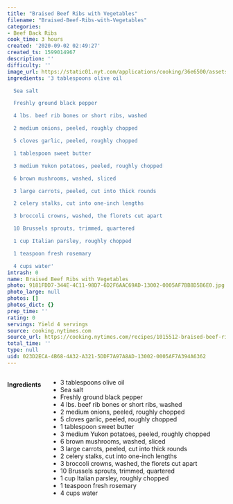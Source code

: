 ```yaml
---
title: "Braised Beef Ribs with Vegetables"
filename: "Braised-Beef-Ribs-with-Vegetables"
categories:
- Beef Back Ribs
cook_time: 3 hours
created: '2020-09-02 02:49:27'
created_ts: 1599014967
description: ''
difficulty: ''
image_url: https://static01.nyt.com/applications/cooking/36e6500/assets/13.png?1
ingredients: '3 tablespoons olive oil

  Sea salt

  Freshly ground black pepper

  4 lbs. beef rib bones or short ribs, washed

  2 medium onions, peeled, roughly chopped

  5 cloves garlic, peeled, roughly chopped

  1 tablespoon sweet butter

  3 medium Yukon potatoes, peeled, roughly chopped

  6 brown mushrooms, washed, sliced

  3 large carrots, peeled, cut into thick rounds

  2 celery stalks, cut into one-inch lengths

  3 broccoli crowns, washed, the florets cut apart

  10 Brussels sprouts, trimmed, quartered

  1 cup Italian parsley, roughly chopped

  1 teaspoon fresh rosemary

  4 cups water'
intrash: 0
name: Braised Beef Ribs with Vegetables
photo: 9181FDD7-344E-4C11-98D7-6D2F6AAC69AD-13002-0005AF7BB8D5B6E0.jpg
photo_large: null
photos: []
photos_dict: {}
prep_time: ''
rating: 0
servings: Yield 4 servings
source: cooking.nytimes.com
source_url: https://cooking.nytimes.com/recipes/1015512-braised-beef-ribs-with-vegetables
total_time: ''
type: null
uid: 023D2ECA-4B68-4A32-A321-5DDF7A97A8AD-13002-0005AF7A394A6362
---
```

<div class="large-8 medium-7 columns" id="writeup">	</div><!-- #writeup -->
</div><!-- #row-one -->
<div class="row" id="row-two">	<div class="medium-4 small-5 columns"><h4 id="ingredients">Ingredients</h4><div class="box box-ingredients content"><ul>
<li>3 tablespoons olive oil</li>
<li>Sea salt</li>
<li>Freshly ground black pepper</li>
<li>4 lbs. beef rib bones or short ribs, washed</li>
<li>2 medium onions, peeled, roughly chopped</li>
<li>5 cloves garlic, peeled, roughly chopped</li>
<li>1 tablespoon sweet butter</li>
<li>3 medium Yukon potatoes, peeled, roughly chopped</li>
<li>6 brown mushrooms, washed, sliced</li>
<li>3 large carrots, peeled, cut into thick rounds</li>
<li>2 celery stalks, cut into one-inch lengths</li>
<li>3 broccoli crowns, washed, the florets cut apart</li>
<li>10 Brussels sprouts, trimmed, quartered</li>
<li>1 cup Italian parsley, roughly chopped</li>
<li>1 teaspoon fresh rosemary</li>
<li>4 cups water</li>
</ul>
</div>	</div>	<div class="medium-6 small-7 columns">	</div>